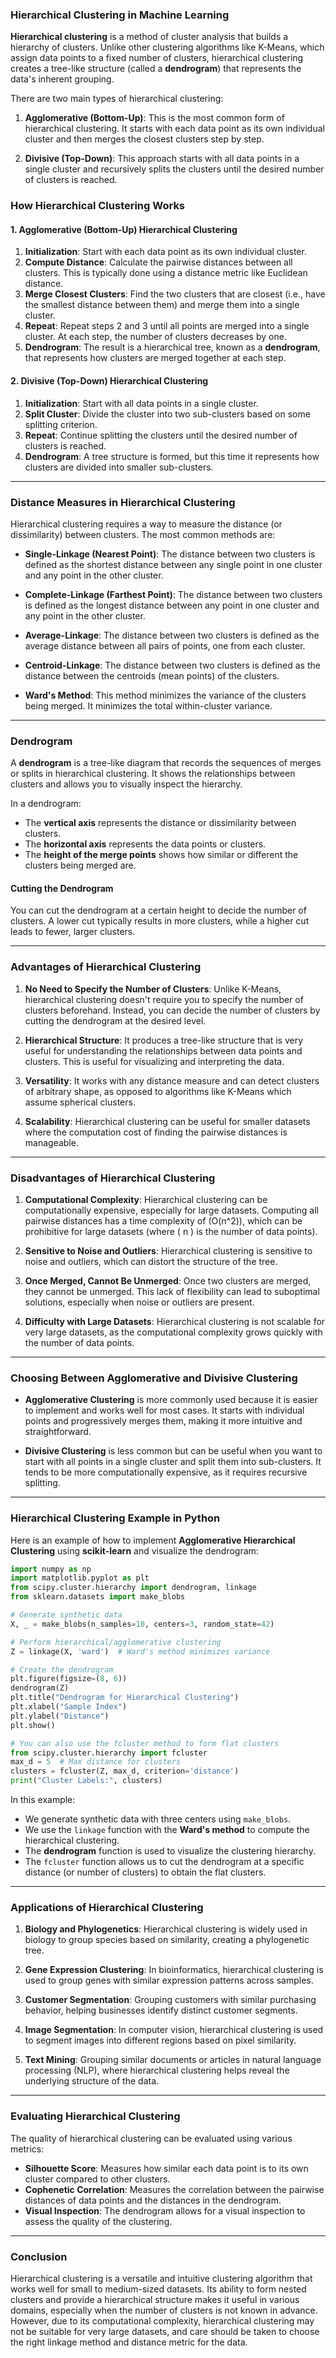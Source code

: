 ### **Hierarchical Clustering in Machine Learning**

**Hierarchical clustering** is a method of cluster analysis that builds a hierarchy of clusters. Unlike other clustering algorithms like K-Means, which assign data points to a fixed number of clusters, hierarchical clustering creates a tree-like structure (called a **dendrogram**) that represents the data's inherent grouping.

There are two main types of hierarchical clustering:

1. **Agglomerative (Bottom-Up)**: This is the most common form of hierarchical clustering. It starts with each data point as its own individual cluster and then merges the closest clusters step by step.
   
2. **Divisive (Top-Down)**: This approach starts with all data points in a single cluster and recursively splits the clusters until the desired number of clusters is reached.

### **How Hierarchical Clustering Works**

#### **1. Agglomerative (Bottom-Up) Hierarchical Clustering**

1. **Initialization**: Start with each data point as its own individual cluster.
2. **Compute Distance**: Calculate the pairwise distances between all clusters. This is typically done using a distance metric like Euclidean distance.
3. **Merge Closest Clusters**: Find the two clusters that are closest (i.e., have the smallest distance between them) and merge them into a single cluster.
4. **Repeat**: Repeat steps 2 and 3 until all points are merged into a single cluster. At each step, the number of clusters decreases by one.
5. **Dendrogram**: The result is a hierarchical tree, known as a **dendrogram**, that represents how clusters are merged together at each step.

#### **2. Divisive (Top-Down) Hierarchical Clustering**

1. **Initialization**: Start with all data points in a single cluster.
2. **Split Cluster**: Divide the cluster into two sub-clusters based on some splitting criterion.
3. **Repeat**: Continue splitting the clusters until the desired number of clusters is reached.
4. **Dendrogram**: A tree structure is formed, but this time it represents how clusters are divided into smaller sub-clusters.

---

### **Distance Measures in Hierarchical Clustering**

Hierarchical clustering requires a way to measure the distance (or dissimilarity) between clusters. The most common methods are:

- **Single-Linkage (Nearest Point)**: The distance between two clusters is defined as the shortest distance between any single point in one cluster and any point in the other cluster.
  
- **Complete-Linkage (Farthest Point)**: The distance between two clusters is defined as the longest distance between any point in one cluster and any point in the other cluster.

- **Average-Linkage**: The distance between two clusters is defined as the average distance between all pairs of points, one from each cluster.

- **Centroid-Linkage**: The distance between two clusters is defined as the distance between the centroids (mean points) of the clusters.

- **Ward's Method**: This method minimizes the variance of the clusters being merged. It minimizes the total within-cluster variance.

---

### **Dendrogram**

A **dendrogram** is a tree-like diagram that records the sequences of merges or splits in hierarchical clustering. It shows the relationships between clusters and allows you to visually inspect the hierarchy.

In a dendrogram:
- The **vertical axis** represents the distance or dissimilarity between clusters.
- The **horizontal axis** represents the data points or clusters.
- The **height of the merge points** shows how similar or different the clusters being merged are.

#### **Cutting the Dendrogram**
You can cut the dendrogram at a certain height to decide the number of clusters. A lower cut typically results in more clusters, while a higher cut leads to fewer, larger clusters.

---

### **Advantages of Hierarchical Clustering**

1. **No Need to Specify the Number of Clusters**: Unlike K-Means, hierarchical clustering doesn't require you to specify the number of clusters beforehand. Instead, you can decide the number of clusters by cutting the dendrogram at the desired level.
   
2. **Hierarchical Structure**: It produces a tree-like structure that is very useful for understanding the relationships between data points and clusters. This is useful for visualizing and interpreting the data.

3. **Versatility**: It works with any distance measure and can detect clusters of arbitrary shape, as opposed to algorithms like K-Means which assume spherical clusters.

4. **Scalability**: Hierarchical clustering can be useful for smaller datasets where the computation cost of finding the pairwise distances is manageable.

---

### **Disadvantages of Hierarchical Clustering**

1. **Computational Complexity**: Hierarchical clustering can be computationally expensive, especially for large datasets. Computing all pairwise distances has a time complexity of \(O(n^2)\), which can be prohibitive for large datasets (where \( n \) is the number of data points).

2. **Sensitive to Noise and Outliers**: Hierarchical clustering is sensitive to noise and outliers, which can distort the structure of the tree.

3. **Once Merged, Cannot Be Unmerged**: Once two clusters are merged, they cannot be unmerged. This lack of flexibility can lead to suboptimal solutions, especially when noise or outliers are present.

4. **Difficulty with Large Datasets**: Hierarchical clustering is not scalable for very large datasets, as the computational complexity grows quickly with the number of data points.

---

### **Choosing Between Agglomerative and Divisive Clustering**

- **Agglomerative Clustering** is more commonly used because it is easier to implement and works well for most cases. It starts with individual points and progressively merges them, making it more intuitive and straightforward.
  
- **Divisive Clustering** is less common but can be useful when you want to start with all points in a single cluster and split them into sub-clusters. It tends to be more computationally expensive, as it requires recursive splitting.

---

### **Hierarchical Clustering Example in Python**

Here is an example of how to implement **Agglomerative Hierarchical Clustering** using **scikit-learn** and visualize the dendrogram:

```python
import numpy as np
import matplotlib.pyplot as plt
from scipy.cluster.hierarchy import dendrogram, linkage
from sklearn.datasets import make_blobs

# Generate synthetic data
X, _ = make_blobs(n_samples=10, centers=3, random_state=42)

# Perform hierarchical/agglomerative clustering
Z = linkage(X, 'ward')  # Ward's method minimizes variance

# Create the dendrogram
plt.figure(figsize=(8, 6))
dendrogram(Z)
plt.title("Dendrogram for Hierarchical Clustering")
plt.xlabel("Sample Index")
plt.ylabel("Distance")
plt.show()

# You can also use the fcluster method to form flat clusters
from scipy.cluster.hierarchy import fcluster
max_d = 5  # Max distance for clusters
clusters = fcluster(Z, max_d, criterion='distance')
print("Cluster Labels:", clusters)
```

In this example:
- We generate synthetic data with three centers using `make_blobs`.
- We use the `linkage` function with the **Ward's method** to compute the hierarchical clustering.
- The **dendrogram** function is used to visualize the clustering hierarchy.
- The `fcluster` function allows us to cut the dendrogram at a specific distance (or number of clusters) to obtain the flat clusters.

---

### **Applications of Hierarchical Clustering**

1. **Biology and Phylogenetics**: Hierarchical clustering is widely used in biology to group species based on similarity, creating a phylogenetic tree.
   
2. **Gene Expression Clustering**: In bioinformatics, hierarchical clustering is used to group genes with similar expression patterns across samples.
   
3. **Customer Segmentation**: Grouping customers with similar purchasing behavior, helping businesses identify distinct customer segments.
   
4. **Image Segmentation**: In computer vision, hierarchical clustering is used to segment images into different regions based on pixel similarity.
   
5. **Text Mining**: Grouping similar documents or articles in natural language processing (NLP), where hierarchical clustering helps reveal the underlying structure of the data.

---

### **Evaluating Hierarchical Clustering**

The quality of hierarchical clustering can be evaluated using various metrics:
- **Silhouette Score**: Measures how similar each data point is to its own cluster compared to other clusters.
- **Cophenetic Correlation**: Measures the correlation between the pairwise distances of data points and the distances in the dendrogram.
- **Visual Inspection**: The dendrogram allows for a visual inspection to assess the quality of the clustering.

---

### **Conclusion**

Hierarchical clustering is a versatile and intuitive clustering algorithm that works well for small to medium-sized datasets. Its ability to form nested clusters and provide a hierarchical structure makes it useful in various domains, especially when the number of clusters is not known in advance. However, due to its computational complexity, hierarchical clustering may not be suitable for very large datasets, and care should be taken to choose the right linkage method and distance metric for the data.

